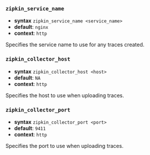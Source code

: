 ### `zipkin_service_name`

- **syntax** `zipkin_service_name <service_name>`
- **default**: `nginx`
- **context**: `http`

Specifies the service name to use for any traces created.

### `zipkin_collector_host`

- **syntax** `zipkin_collector_host <host>`
- **default**: `NA`
- **context**: `http`

Specifies the host to use when uploading traces.

### `zipkin_collector_port`

- **syntax** `zipkin_collector_port <port>`
- **default**: `9411`
- **context**: `http`

Specifies the port to use when uploading traces.
